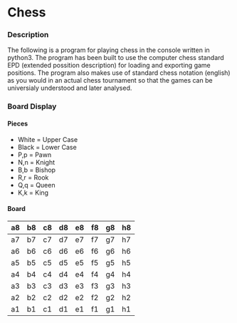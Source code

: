 # Chess

### Description
The following is a program for playing chess in the console written in python3. The program has been built to use the computer chess standard EPD (extended possition description) for loading and exporting game positions. The program also makes use of standard chess notation (english) as you would in an actual chess tournament so that the games can be universialy understood and later analysed.

### Board Display

#### Pieces
* White = Upper Case
* Black = Lower Case
* P,p = Pawn
* N,n = Knight
* B,b = Bishop
* R,r = Rook
* Q,q = Queen
* K,k = King

#### Board
| a8 | b8 | c8 | d8 | e8 | f8 | g8 | h8 |
| -- | -- | -- | -- | -- | -- | -- | -- |
| a7 | b7 | c7 | d7 | e7 | f7 | g7 | h7 | 
| a6 | b6 | c6 | d6 | e6 | f6 | g6 | h6 | 
| a5 | b5 | c5 | d5 | e5 | f5 | g5 | h5 | 
| a4 | b4 | c4 | d4 | e4 | f4 | g4 | h4 | 
| a3 | b3 | c3 | d3 | e3 | f3 | g3 | h3 | 
| a2 | b2 | c2 | d2 | e2 | f2 | g2 | h2 | 
| a1 | b1 | c1 | d1 | e1 | f1 | g1 | h1 | 
